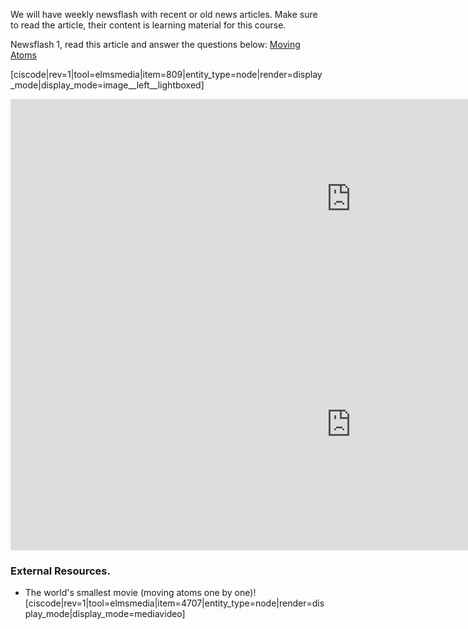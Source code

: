 We will have weekly newsflash with recent or old news articles. Make sure to read the article, their content is learning material for this course.

Newsflash 1, read this article and answer the questions below:
[Moving Atoms](http://www.nytimes.com/1990/04/05/us/2-researchers-spell-ibm-atom-by-atom.html?pagewanted=print&src=pm)

[ciscode|rev=1|tool=elmsmedia|item=809|entity_type=node|render=display_mode|display_mode=image__left__lightboxed]

<iframe src="https://h5p.org/h5p/embed/74912" width="1090" height="319" frameborder="0" allowfullscreen="allowfullscreen"></iframe><script src="https://h5p.org/sites/all/modules/h5p/library/js/h5p-resizer.js" charset="UTF-8"></script>

<iframe src="https://h5p.org/h5p/embed/74922" width="1090" height="403" frameborder="0" allowfullscreen="allowfullscreen"></iframe><script src="https://h5p.org/sites/all/modules/h5p/library/js/h5p-resizer.js" charset="UTF-8"></script>

### External Resources.

- The world's smallest movie (moving atoms one by one)!
[ciscode|rev=1|tool=elmsmedia|item=4707|entity_type=node|render=display_mode|display_mode=mediavideo]

